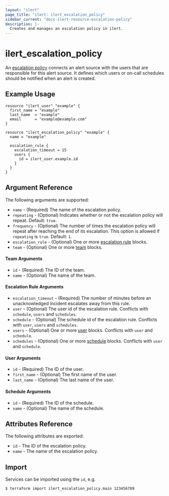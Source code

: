 ```yaml
---
layout: "ilert"
page_title: "ilert: ilert_escalation_policy"
sidebar_current: "docs-ilert-resource-escalation-policy"
description: |-
  Creates and manages an escalation policy in ilert.
---
```


# ilert_escalation_policy

An [escalation policy](https://api.ilert.com/api-docs/#tag/Escalation-Policies) connects an alert source with the users that are responsible for this alert source. It defines which users or on-call schedules should be notified when an alert is created.

## Example Usage

```hcl
resource "ilert_user" "example" {
  first_name = "example"
  last_name  = "example"
  email      = "example@example.com"
}

resource "ilert_escalation_policy" "example" {
  name = "example"

  escalation_rule {
    escalation_timeout = 15
    users {
      id = ilert_user.example.id
    }
  }
}
```

## Argument Reference

The following arguments are supported:

- `name` - (Required) The name of the escalation policy.
- `repeating` - (Optional) Indicates whether or not the escalation policy will repeat. Default: `true`.
- `frequency` - (Optional) The number of times the escalation policy will repeat after reaching the end of its escalation. This option is allowed if `repeating` is `true`. Default: `1`.
- `escalation_rule` - (Optional) One or more [escalation rule](#escalation-rule-arguments) blocks.
- `team` - (Optional) One or more [team](#team-arguments) blocks.

#### Team Arguments

- `id` - (Required) The ID of the team.
- `name` - (Optional) The name of the team.

#### Escalation Rule Arguments

- `escalation_timeout` - (Required) The number of minutes before an unacknowledged incident escalates away from this rule.
- `user` - (Optional) The user id of the escalation rule. Conflicts with `schedule`, `users` and `schedules`.
- `schedule` - (Optional) The schedule id of the escalation rule. Conflicts with `user`, `users` and `schedules`.
- `users` - (Optional) One or more [user](#user-arguments) blocks. Conflicts with `user` and `schedule`.
- `schedules` - (Optional) One or more [schedule](#schedule-arguments) blocks. Conflicts with `user` and `schedule`.

#### User Arguments

- `id` - (Required) The ID of the user.
- `first_name` - (Optional) The first name of the user.
- `last_name` - (Optional) The last name of the user.

#### Schedule Arguments

- `id` - (Required) The ID of the schedule.
- `name` - (Optional) The name of the schedule.

## Attributes Reference

The following attributes are exported:

- `id` - The ID of the escalation policy.
- `name` - The name of the escalation policy.

## Import

Services can be imported using the `id`, e.g.

```sh
$ terraform import ilert_escalation_policy.main 123456789
```
